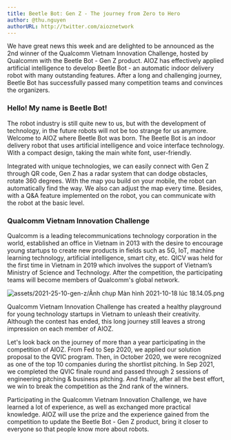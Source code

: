 ```yaml
---
title: Beetle Bot: Gen Z - The journey from Zero to Hero
author: @thu.nguyen
authorURL: http://twitter.com/aioznetwork
---
```


We have great news this week and are delighted to be announced as the 2nd winner of the Qualcomm Vietnam Innovation Challenge, hosted by Qualcomm with the Beetle Bot - Gen Z product. AIOZ has effectively applied artificial intelligence to develop Beetle Bot - an automatic indoor delivery robot with many outstanding features. After a long and challenging journey, Beetle Bot has successfully passed many competition teams and convinces the organizers.

### Hello! My name is Beetle Bot!

The robot industry is still quite new to us, but with the development of technology, in the future robots will not be too strange for us anymore. Welcome to AIOZ where Beetle Bot was born. The Beetle Bot is an indoor delivery robot that uses artificial intelligence and voice interface technology. With a compact design, taking the main white font, user-friendly.

Integrated with unique technologies, we can easily connect with Gen Z through QR code, Gen Z has a radar system that can dodge obstacles, rotate 360 degrees. With the map you build on your mobile, the robot can automatically find the way. We also can adjust the map every time. Besides, with a Q&A feature implemented on the robot, you can communicate with the robot at the basic level.

### Qualcomm Vietnam Innovation Challenge

Qualcomm is a leading telecommunications technology corporation in the world, established an office in Vietnam in 2013 with the desire to encourage young startups to create new products in fields such as 5G, IoT, machine learning technology, artificial intelligence, smart city, etc. QICV was held for the first time in Vietnam in 2019 which involves the support of Vietnam’s Ministry of Science and Technology. After the competition, the participating teams will become members of Qualcomm's global network.

![assets/2021-25-10-gen-z/Ảnh chụp Màn hình 2021-10-18 lúc 18.14.05.png](assets/2021-25-10-gen-z//Anh_chup_Man_hinh_2021-10-18_luc_18.14.05.png)

Qualcomm Vietnam Innovation Challenge has created a healthy playground for young technology startups in Vietnam to unleash their creativity. Although the contest has ended, this long journey still leaves a strong impression on each member of AIOZ.

Let's look back on the journey of more than a year participating in the competition of AIOZ. From Fed to Sep 2020, we applied our solution proposal to the QVIC program. Then, in October 2020, we were recognized as one of the top 10 companies during the shortlist pitching. In Sep 2021, we completed the QVIC finale round and passed through 2 sessions of engineering pitching & business pitching. And finally, after all the best effort, we win to break the competition as the 2nd rank of the winners.

Participating in the Qualcomm Vietnam Innovation Challenge, we have learned a lot of experience, as well as exchanged more practical knowledge. AIOZ will use the prize and the experience gained from the competition to update the Beetle Bot - Gen Z product, bring it closer to everyone so that people know more about robots.
